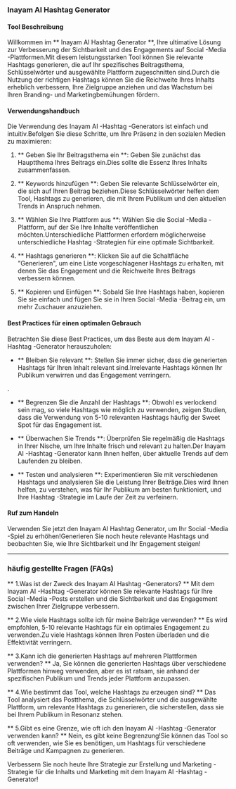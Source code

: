 ### Inayam AI Hashtag Generator

#### Tool Beschreibung
Willkommen im ** Inayam AI Hashtag Generator **, Ihre ultimative Lösung zur Verbesserung der Sichtbarkeit und des Engagements auf Social -Media -Plattformen.Mit diesem leistungsstarken Tool können Sie relevante Hashtags generieren, die auf Ihr spezifisches Beitragsthema, Schlüsselwörter und ausgewählte Plattform zugeschnitten sind.Durch die Nutzung der richtigen Hashtags können Sie die Reichweite Ihres Inhalts erheblich verbessern, Ihre Zielgruppe anziehen und das Wachstum bei Ihren Branding- und Marketingbemühungen fördern.

#### Verwendungshandbuch
Die Verwendung des Inayam AI -Hashtag -Generators ist einfach und intuitiv.Befolgen Sie diese Schritte, um Ihre Präsenz in den sozialen Medien zu maximieren:

1. ** Geben Sie Ihr Beitragsthema ein **: Geben Sie zunächst das Hauptthema Ihres Beitrags ein.Dies sollte die Essenz Ihres Inhalts zusammenfassen.

2. ** Keywords hinzufügen **: Geben Sie relevante Schlüsselwörter ein, die sich auf Ihren Beitrag beziehen.Diese Schlüsselwörter helfen dem Tool, Hashtags zu generieren, die mit Ihrem Publikum und den aktuellen Trends in Anspruch nehmen.

3. ** Wählen Sie Ihre Plattform aus **: Wählen Sie die Social -Media -Plattform, auf der Sie Ihre Inhalte veröffentlichen möchten.Unterschiedliche Plattformen erfordern möglicherweise unterschiedliche Hashtag -Strategien für eine optimale Sichtbarkeit.

4. ** Hashtags generieren **: Klicken Sie auf die Schaltfläche "Generieren", um eine Liste vorgeschlagener Hashtags zu erhalten, mit denen Sie das Engagement und die Reichweite Ihres Beitrags verbessern können.

5. ** Kopieren und Einfügen **: Sobald Sie Ihre Hashtags haben, kopieren Sie sie einfach und fügen Sie sie in Ihren Social -Media -Beitrag ein, um mehr Zuschauer anzuziehen.

#### Best Practices für einen optimalen Gebrauch
Betrachten Sie diese Best Practices, um das Beste aus dem Inayam AI -Hashtag -Generator herauszuholen:

- ** Bleiben Sie relevant **: Stellen Sie immer sicher, dass die generierten Hashtags für Ihren Inhalt relevant sind.Irrelevante Hashtags können Ihr Publikum verwirren und das Engagement verringern.

.

- ** Begrenzen Sie die Anzahl der Hashtags **: Obwohl es verlockend sein mag, so viele Hashtags wie möglich zu verwenden, zeigen Studien, dass die Verwendung von 5-10 relevanten Hashtags häufig der Sweet Spot für das Engagement ist.

- ** Überwachen Sie Trends **: Überprüfen Sie regelmäßig die Hashtags in Ihrer Nische, um Ihre Inhalte frisch und relevant zu halten.Der Inayam AI -Hashtag -Generator kann Ihnen helfen, über aktuelle Trends auf dem Laufenden zu bleiben.

- ** Testen und analysieren **: Experimentieren Sie mit verschiedenen Hashtags und analysieren Sie die Leistung Ihrer Beiträge.Dies wird Ihnen helfen, zu verstehen, was für Ihr Publikum am besten funktioniert, und Ihre Hashtag -Strategie im Laufe der Zeit zu verfeinern.

#### Ruf zum Handeln
Verwenden Sie jetzt den Inayam AI Hashtag Generator, um Ihr Social -Media -Spiel zu erhöhen!Generieren Sie noch heute relevante Hashtags und beobachten Sie, wie Ihre Sichtbarkeit und Ihr Engagement steigen!

---

### häufig gestellte Fragen (FAQs)

** 1.Was ist der Zweck des Inayam AI Hashtag -Generators? **
Mit dem Inayam AI -Hashtag -Generator können Sie relevante Hashtags für Ihre Social -Media -Posts erstellen und die Sichtbarkeit und das Engagement zwischen Ihrer Zielgruppe verbessern.

** 2.Wie viele Hashtags sollte ich für meine Beiträge verwenden? **
Es wird empfohlen, 5-10 relevante Hashtags für ein optimales Engagement zu verwenden.Zu viele Hashtags können Ihren Posten überladen und die Effektivität verringern.

** 3.Kann ich die generierten Hashtags auf mehreren Plattformen verwenden? **
Ja, Sie können die generierten Hashtags über verschiedene Plattformen hinweg verwenden, aber es ist ratsam, sie anhand der spezifischen Publikum und Trends jeder Plattform anzupassen.

** 4.Wie bestimmt das Tool, welche Hashtags zu erzeugen sind? **
Das Tool analysiert das Postthema, die Schlüsselwörter und die ausgewählte Plattform, um relevante Hashtags zu generieren, die sicherstellen, dass sie bei Ihrem Publikum in Resonanz stehen.

** 5.Gibt es eine Grenze, wie oft ich den Inayam AI -Hashtag -Generator verwenden kann? **
Nein, es gibt keine Begrenzung!Sie können das Tool so oft verwenden, wie Sie es benötigen, um Hashtags für verschiedene Beiträge und Kampagnen zu generieren.

Verbessern Sie noch heute Ihre Strategie zur Erstellung und Marketing -Strategie für die Inhalts und Marketing mit dem Inayam AI -Hashtag -Generator!